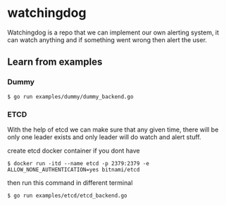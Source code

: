 # watchingdog

Watchingdog is a repo that we can implement our own alerting system, it can watch anything and if something went wrong then alert the user.

## Learn from examples

### Dummy

```
$ go run examples/dummy/dummy_backend.go
```

### ETCD
With the help of etcd we can make sure that any given time, there will be only one leader exists and only leader will do watch and alert stuff.

create etcd docker container if you dont have

```
$ docker run -itd --name etcd -p 2379:2379 -e ALLOW_NONE_AUTHENTICATION=yes bitnami/etcd
```

then run this command in different terminal

```
$ go run examples/etcd/etcd_backend.go
```